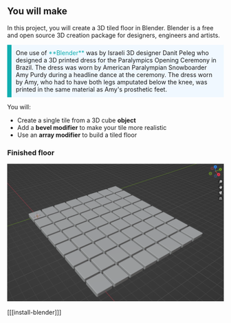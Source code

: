 ## You will make

In this project, you will create a 3D tiled floor in Blender. Blender is a free and open source 3D creation package for designers, engineers and artists. 

<p style="border-left: solid; border-width:10px; border-color: #0faeb0; background-color: aliceblue; padding: 10px;">
One use of <span style="color: #0faeb0">**Blender**</span> was by Israeli 3D designer Danit Peleg who designed a 3D printed dress for the Paralympics Opening Ceremony in Brazil. The dress was worn by American Paralympian Snowboarder Amy Purdy during a headline dance at the ceremony. The dress worn by Amy, who had to have both legs amputated below the knee, was printed in the same material as Amy's prosthetic feet. </p>

You will:
+ Create a single tile from a 3D cube **object**
+ Add a **bevel modifier** to make your tile more realistic
+ Use an **array modifier** to build a tiled floor

### Finished floor

![An 8 x 8 grid of grey tiles with bevelled edges displayed in the Blender environment.](images/tiled-floor.png)

[[[install-blender]]]